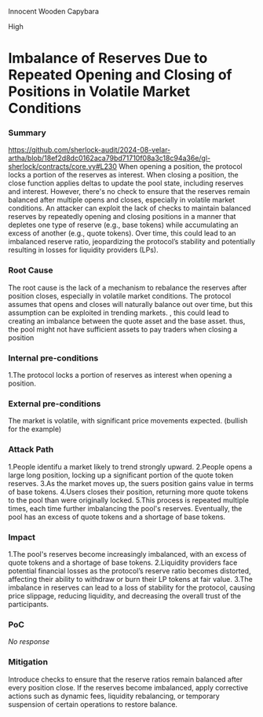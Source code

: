 Innocent Wooden Capybara

High

# Imbalance of Reserves Due to Repeated Opening and Closing of Positions in Volatile Market Conditions

### Summary

https://github.com/sherlock-audit/2024-08-velar-artha/blob/18ef2d8dc0162aca79bd71710f08a3c18c94a36e/gl-sherlock/contracts/core.vy#L230
When opening a position, the protocol locks a portion of the reserves as interest.
When closing a position, the close function applies deltas to update the pool state, including reserves and interest.
However, there's no check to ensure that the reserves remain balanced after multiple opens and closes, especially in volatile market conditions. An attacker can exploit the lack of checks to maintain balanced reserves by repeatedly opening and closing positions in a manner that depletes one type of reserve (e.g., base tokens) while accumulating an excess of another (e.g., quote tokens). Over time, this could lead to an imbalanced reserve ratio, jeopardizing the protocol’s stability and potentially resulting in losses for liquidity providers (LPs).

### Root Cause

The root cause is the lack of a mechanism to rebalance the reserves after position closes, especially in volatile market conditions. The protocol assumes that opens and closes will naturally balance out over time, but this assumption can be exploited in trending markets. , this could lead to creating an imbalance between the quote asset and the base asset. thus, the pool might not have
sufficient assets to pay traders when closing a position


### Internal pre-conditions

1.The protocol locks a portion of reserves as interest when opening a position.

### External pre-conditions

The market is volatile, with significant price movements expected. (bullish for the example)


### Attack Path

1.People identifu a market likely to trend strongly upward.
2.People opens a large long position, locking up a significant portion of the quote token reserves.
3.As the market moves up, the suers position gains value in terms of base tokens.
4.Users closes their position, returning more quote tokens to the pool than were originally locked.
5.This process is repeated multiple times, each time further imbalancing the pool's reserves.
Eventually, the pool has an excess of quote tokens and a shortage of base tokens.

### Impact

1.The pool's reserves become increasingly imbalanced, with an excess of quote tokens and a shortage of base tokens.
2.Liquidity providers face potential financial losses as the protocol’s reserve ratio becomes distorted, affecting their ability to withdraw or burn their LP tokens at fair value.
3.The imbalance in reserves can lead to a loss of stability for the protocol, causing price slippage, reducing liquidity, and decreasing the overall trust of the participants.

### PoC

_No response_

### Mitigation

Introduce checks to ensure that the reserve ratios remain balanced after every position close. If the reserves become imbalanced, apply corrective actions such as dynamic fees, liquidity rebalancing, or temporary suspension of certain operations to restore balance.